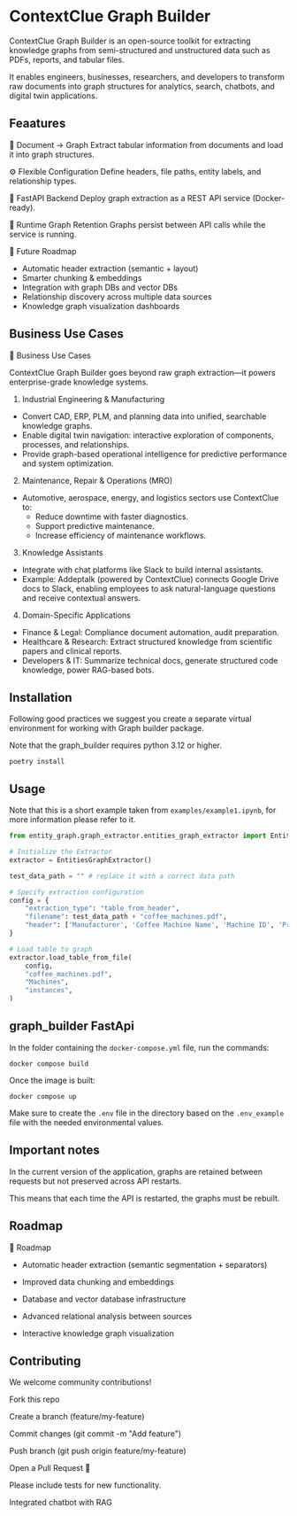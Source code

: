 # ContextClue Graph Builder

ContextClue Graph Builder is an open-source toolkit for extracting knowledge graphs from semi-structured and unstructured data such as PDFs, reports, and tabular files.

It enables engineers, businesses, researchers, and developers to transform raw documents into graph structures for analytics, search, chatbots, and digital twin applications.

## Feaatures

📄 Document → Graph
Extract tabular information from documents and load it into graph structures.

⚙️ Flexible Configuration
Define headers, file paths, entity labels, and relationship types.

🚀 FastAPI Backend
Deploy graph extraction as a REST API service (Docker-ready).

🔄 Runtime Graph Retention
Graphs persist between API calls while the service is running.

🔮 Future Roadmap

* Automatic header extraction (semantic + layout)
* Smarter chunking & embeddings
* Integration with graph DBs and vector DBs
* Relationship discovery across multiple data sources
* Knowledge graph visualization dashboards

## Business Use Cases

💼 Business Use Cases

ContextClue Graph Builder goes beyond raw graph extraction—it powers enterprise-grade knowledge systems.

1. Industrial Engineering & Manufacturing

* Convert CAD, ERP, PLM, and planning data into unified, searchable knowledge graphs.
* Enable digital twin navigation: interactive exploration of components, processes, and relationships.
* Provide graph-based operational intelligence for predictive performance and system optimization.

2. Maintenance, Repair & Operations (MRO)

* Automotive, aerospace, energy, and logistics sectors use ContextClue to:
    * Reduce downtime with faster diagnostics.
    * Support predictive maintenance.
    * Increase efficiency of maintenance workflows.

3. Knowledge Assistants

* Integrate with chat platforms like Slack to build internal assistants.
* Example: Addeptalk (powered by ContextClue) connects Google Drive docs to Slack, enabling employees to ask natural-language questions and receive contextual answers.

4. Domain-Specific Applications

* Finance & Legal: Compliance document automation, audit preparation.
* Healthcare & Research: Extract structured knowledge from scientific papers and clinical reports.
* Developers & IT: Summarize technical docs, generate structured code knowledge, power RAG-based bots.


## Installation

Following good practices we suggest you create a separate virtual environment for working with Graph builder package.

Note that the graph_builder requires python 3.12 or higher.

```
poetry install
```

## Usage

Note that this is a short example taken from `examples/example1.ipynb`, for more information please
refer to it.

```python
from entity_graph.graph_extractor.entities_graph_extractor import EntitiesGraphExtractor

# Initialize the Extractor
extractor = EntitiesGraphExtractor()

test_data_path = "" # replace it with a correct data path

# Specify extraction configuration
config = {
    "extraction_type": "table_from_header",
    "filename": test_data_path + "coffee_machines.pdf",
    "header": ['Manufacturer', 'Coffee Machine Name', 'Machine ID', 'Production Year', 'Machine Type', 'Power (W)', 'Pressure (bar)', 'Water Tank Capacity (L)', 'Additional Features'],
}

# Load table to graph
extractor.load_table_from_file(
    config,
    "coffee_machines.pdf",
    "Machines",
    "instances",
)
```

## graph_builder FastApi

In the folder containing the `docker-compose.yml` file, run the commands:

```
docker compose build
```

Once the image is built:

```
docker compose up
```

Make sure to create the `.env` file in the directory based on the `.env_example` file with the needed environmental values.

## Important notes

In the current version of the application, graphs are retained between requests but not preserved across API restarts.

This means that each time the API is restarted, the graphs must be rebuilt.


## Roadmap

📌 Roadmap

 * Automatic header extraction (semantic segmentation + separators)

 * Improved data chunking and embeddings

 * Database and vector database infrastructure

 * Advanced relational analysis between sources

 * Interactive knowledge graph visualization


## Contributing

We welcome community contributions!

Fork this repo

Create a branch (feature/my-feature)

Commit changes (git commit -m "Add feature")

Push branch (git push origin feature/my-feature)

Open a Pull Request 🎉

Please include tests for new functionality.

 Integrated chatbot with RAG

